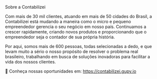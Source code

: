 Sobre a Contabilizei

Com mais de 30 mil clientes, atuando em mais de 50 cidades do Brasil, a Contabilizei está mudando a maneira como o micro e pequeno empreendedor gerencia o seu negócio em nosso país. Continuamos a crescer rapidamente, criando novos produtos e proporcionando que o empreendedor seja o contador de sua própria história.

Por aqui, somos mais de 600 pessoas, todas selecionadas a dedo, e que levam muito a sério o nosso propósito de resolver o problema real brasileiro, trabalhando em busca de soluções inovadoras para facilitar a vida dos nossos clientes.

🚀 Conheça nossas oportunidades em: https://contabilizei.gupy.io

